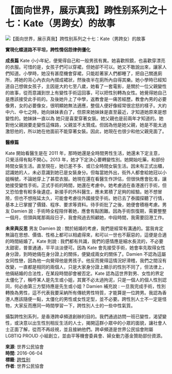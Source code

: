 # 【面向世界，展示真我】跨性别系列之十七：Kate（男跨女）的故事

![【面向世界，展示真我】跨性别系列之十七：Kate（男跨女）的故事](https://www.inmediahk.net/files/styles/w775/public/column_images/453.png?itok=ayqk_mRU)

**實現化蝶道路不平坦，跨性情侶怨律例僵化**

**成長篇** 
Kate 小小年紀，便覺得自己和一般男孩有異。她喜歡照鏡，也喜歡穿漂亮的衣服。可惜的是，女­孩子們可以穿裙，但她卻不可以。她又不敢說出來，讓家人們知道。小學時，她沒有甚麼機­會穿裙，只能趁著家人們都睡了，把自己關進廁所，將她的背心內衣向內摺成裙狀，然後夜­半在廁所內自得其樂。她小學時已經知道自己想做女孩子，主因是大約七至八歲，她看了一­套電影，是關於一位父親變性的故事，從而意識到世上有變性手術這回事，可以把性別轉為­女性。她覺得她自己是應該接受此手術的。及後她升上了中學，返教會是一痛苦經歷。教會­內男的必要像男，女的必要像女，很明顯她無法適應，整個人便好像經常很忿怒的樣子。大­約中六、中七之時，她向妹妹表白了，但原來她妹妹是直至最近，才知道她原來是想變性的­。她妹妹一直以為 她只是喜愛穿著女裝。她父親也是前兩年才知道的。她對他父親說要走變性這條路，父親並­不太贊成。但因為他是她父親，她是不能太過激怒他的，所以她在他面前不能穿著女裝。因­此，她現在也很少和他父親見面了。

**醫療篇**

Kate 開始看醫生是在 2011 年，那時她還是全時間男性生活，她還未下定主意，只覺活得有點不開心。2013 年，她才下定決心要轉變性別。她開始吃藥，和部份時間女裝生活。直至現在，她已差不多、或已全時間女裝生活。因未有正式出櫃，認識她的人，未必意識到她已是女裝身分。但每當她外出，街外人都會給她冠以小姐稱號，不論她穿上了甚麼衣服。她現在還在看醫生作評估，但很快應會批准，讓她接受變性手術。正式手術的時間，她還在考慮中。她考慮過在香港進行手術，但又恐怕會有較多後遺症。新接手的外科醫生，應未累積了足夠的經驗。她不想冒險，但也不想拖延太久，可能會考慮往外國接受手術。她已去了泰國探聽了行情，基本上已掌握了價錢、程序、要求等資料。待手術批了之後，她便會積極考慮。男友 Damien 說 : 手術時全程陪伴著她，應會有點困難。因為手術恢復期，需要整整一個月，但頭與尾那兩段日子，我會飛過去照顧她，中段時間，我需要回港工作。

**未來與反思** 
男友 Damien 說 : 關於結婚的考慮，我們是經常有溝通的。當我肯定無論在思想、價值、性格上都可以相處得來，和可以一世也不厭惡的，這便是合適的時間結婚了。Kate 則說 : 我們都有共識，我們的感情應是細水長流的，不必要太甜密，普普通通，平平淡淡便可。因為 Kate 會先接受手術，她會率先取得女性身分證，到時她倆在身分證上的關係，便變成兩女的關係了。Damien 不認為這屬女同性戀，因為他一向覺得他是男孩子。他反而覺得這情況好滑稽，我們之間沒有改變，一直都是相同的兩個人，只是大家身分證上顯示的性別不同了，但法律上，他倆結婚的合法性，在某段時間卻會被否定。Kate 認為這世界對男、女性的界定太僵化了，稱呼某人是先生或小姐，其實不必太過拘泥，只是一個人的個人性別認同，何必由第三方堅持應是先生或小姐 ? Damien 補充說 : 一旦我完成手術，性別轉換為男性，這不代表我要采納所有傳統男性特質，才能算是一位跨男。我認為香港人應該隨便一點，太僵化的男性或女性定型，並不必要。跨性別人士不一定是怪物，大家反而應同一時間學習一下，跨性別人士的一些中性氣質。

攝製跨性別系列，是香港跨卓頻道創辦的目的。我們通過訪問一班已變性，渴望變性，或決意以出生性別相反生活的人士，揭開這群小眾中的小眾的面貌，讓社會人士正面了解，從而不再歧視，並且接納他們。跨卓頻道是世界公民協會附屬LGBTIQ PROUD 小組創立，並由平等機會委員會、婦女動力基金贊助部份資源。

**來源**: 世界公民協會  
**時間**: 2016-06-04  
**標籤**: [跨性别](https://www.inmediahk.net/taxonomy/term/521915)  
**作者**: 世界公民協會